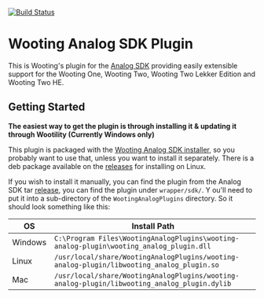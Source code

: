 [![Build Status](https://travis-ci.com/WootingKb/wooting-analog-plugin.svg?branch=develop)](https://travis-ci.com/WootingKb/wooting-analog-plugin)

# Wooting Analog SDK Plugin

This is Wooting's plugin for the [Analog SDK](https://github.com/simon-wh/Analog-SDK) providing easily extensible support for the Wooting One, Wooting Two, Wooting Two Lekker Edition and Wooting Two HE.

## Getting Started

**The easiest way to get the plugin is through installing it & updating it through Wootility (Currently Windows only)**

This plugin is packaged with the [Wooting Analog SDK installer](https://github.com/WootingKb/wooting-analog-sdk/releases), so you probably want to use that, unless you want to install it separately. There is a deb package available on the [releases](https://github.com/WootingKb/wooting-analog-plugin/releases) for installing on Linux.

If you wish to install it manually, you can find the plugin from the Analog SDK tar [release](https://github.com/WootingKb/wooting-analog-sdk/releases), you can find the plugin under `wrapper/sdk/`. Y    ou'll need to put it into a sub-directory of the `WootingAnalogPlugins` directory.
So it should look something like this:

| OS      | Install Path                                                                                 |
| ------- | -------------------------------------------------------------------------------------------- |
| Windows | `C:\Program Files\WootingAnalogPlugins\wooting-analog-plugin\wooting_analog_plugin.dll`      |
| Linux   | `/usr/local/share/WootingAnalogPlugins/wooting-analog-plugin/libwooting_analog_plugin.so`    |
| Mac     | `/usr/local/share/WootingAnalogPlugins/wooting-analog-plugin/libwooting_analog_plugin.dylib` |
